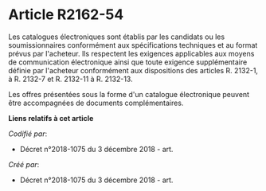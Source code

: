 # Article R2162-54

Les catalogues électroniques sont établis par les candidats ou les soumissionnaires conformément aux spécifications
techniques et au format prévus par l'acheteur. Ils respectent les exigences applicables aux moyens de communication
électronique ainsi que toute exigence supplémentaire définie par l'acheteur conformément aux dispositions des articles R.
2132-1, à R. 2132-7 et R. 2132-11 à R. 2132-13.

Les offres présentées sous la forme d'un catalogue électronique peuvent être accompagnées de documents complémentaires.

**Liens relatifs à cet article**

_Codifié par_:

  - Décret n°2018-1075 du 3 décembre 2018 - art.

_Créé par_:

  - Décret n°2018-1075 du 3 décembre 2018 - art.
